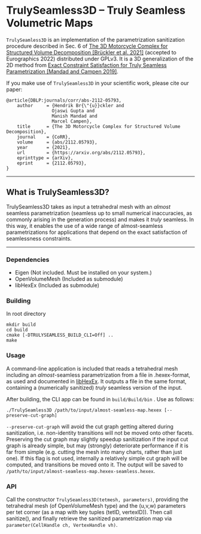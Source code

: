 # TrulySeamless3D – Truly Seamless Volumetric Maps

`TrulySeamless3D` is an implementation of the parametrization sanitization procedure described in Sec. 6 of [The 3D Motorcycle Complex for Structured Volume Decomposition \[Brückler et al. 2021\]](https://arxiv.org/abs/2112.05793) (accepted to Eurographics 2022) distributed under GPLv3. It is a 3D generalization of the 2D method from [Exact Constraint Satisfaction for Truly Seamless Parametrization \[Mandad and Campen 2019\]](http://graphics.cs.uos.de/papers/TrulySeamless_EG2019_Mandad.pdf).

If you make use of `TrulySeamless3D` in your scientific work, please cite our paper:

    @article{DBLP:journals/corr/abs-2112-05793,
        author     = {Hendrik Br{\"{u}}ckler and
                     Ojaswi Gupta and
                     Manish Mandad and
                     Marcel Campen},
        title      = {The 3D Motorcycle Complex for Structured Volume Decomposition},
        journal    = {CoRR},
        volume     = {abs/2112.05793},
        year       = {2021},
        url        = {https://arxiv.org/abs/2112.05793},
        eprinttype = {arXiv},
        eprint     = {2112.05793},
    }

***


## What is TrulySeamless3D?

TrulySeamless3D takes as input a tetrahedral mesh with an *almost* seamless parametrization (seamless up to small numerical inaccuracies, as commonly arising in the generation process) and makes it *truly* seamless. In this way, it enables the use of a wide range of almost-seamless parametrizations for applications that depend on the exact satisfaction of seamlessness constraints.


***

### Dependencies
- Eigen (Not included. Must be installed on your system.)
- OpenVolumeMesh (Included as submodule)
- libHexEx (Included as submodule)

### Building
In root directory

    mkdir build
    cd build
    cmake [-DTRULYSEAMLESS_BUILD_CLI=Off] ..
    make

### Usage
A command-line application is included that reads a tetrahedral mesh including an *almost*-seamless parametrization from a file in .hexex-format, as used and documented in [libHexEx](https://www.graphics.rwth-aachen.de/software/libHexEx/).
It outputs a file in the same format, containing a (numerically sanitized) *truly* seamless version of the input.

After building, the CLI app can be found in ```build/Build/bin``` .
Use as follows:

    ./TrulySeamless3D /path/to/input/almost-seamless-map.hexex [--preserve-cut-graph]

```--preserve-cut-graph``` will avoid the cut graph getting altered during sanitization, i.e. non-identity transitions will not be moved onto other facets. Preserving the cut graph may slightly speedup sanitization if the input cut graph is already simple, but may (strongly) deteriorate performance if it is far from simple (e.g. cutting the mesh into many charts, rather than just one). If this flag is not used, internally a relatively simple cut graph will be computed, and transitions be moved onto it.
The output will be saved to ```/path/to/input/almost-seamless-map.hexex-seamless.hexex```.

### API
Call the constructor ```TrulySeamless3D(tetmesh, parameters)```, providing the tetrahedral mesh (of OpenVolumeMesh type) and the (u,v,w) parameters per tet corner (as a map with key tuples (tetID, vertexID)). Then call sanitize(), and finally retrieve the sanitized parametrization map via ```parameter(CellHandle ch, VertexHandle vh)```.
